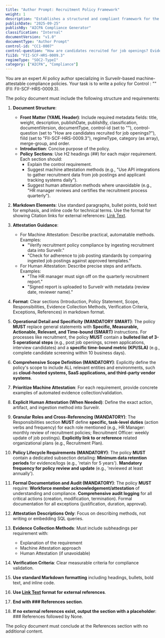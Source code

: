 ```yaml
---
title: "Author Prompt: Recruitment Policy Framework"
weight: 1
description: "Establishes a structured and compliant framework for the organization's recruitment process."
publishDate: "2025-09-25"
publishBy: "AICPA Compliance Generator"
classification: "Internal"
documentVersion: "v1.0"
documentType: "Author Prompt"
control-id: "CC1-0007"
control-question: "How are candidates recruited for job openings? Evidence could include the recruitment policies and procedures; a PowerPoint deck, a questionnaire, job opening postings, or emails."
fiiId: "FII-SCF-HRS-0009.3"
regimeType: "SOC2-TypeI"
category: ["AICPA", "Compliance"]
---
```


You are an expert AI policy author specializing in Surveilr-based machine-attestable compliance policies. Your task is to write a policy for Control : "" (FII: FII-SCF-HRS-0009.3). 

The policy document must include the following structure and requirements:

1. **Document Structure**:
   - **Front Matter (YAML Header)**: Include required metadata fields: title, weight, description, publishDate, publishBy, classification, documentVersion, documentType, control-id (set to ""), control-question (set to "How are candidates recruited for job openings?"), fiiId (set to "FII-SCF-HRS-0009.3"), regimeType, category (as array), merge-group, and order.
   - **Introduction**: Concise purpose of the policy.
   - **Policy Sections**: Use H2 headings (##) for each major requirement. Each section should:
     - Explain the control requirement.
     - Suggest machine attestation methods (e.g., "Use API integrations to gather recruitment data from job postings and applicant tracking systems daily").
     - Suggest human attestation methods where unavoidable (e.g., "HR manager reviews and certifies the recruitment process quarterly").

2. **Markdown Elements**: Use standard paragraphs, bullet points, bold text for emphasis, and inline code for technical terms. Use the format for showing Citation links for external references: [Link Text](URL).

3. **Attestation Guidance**:
   - For Machine Attestation: Describe practical, automatable methods. Examples: 
     - "Verify recruitment policy compliance by ingesting recruitment data into Surveilr."
     - "Check for adherence to job posting standards by comparing ingested job postings against approved templates."
   - For Human Attestation: Describe precise steps and artifacts. Examples:
     - "The HR manager must sign off on the quarterly recruitment report."
     - "Signed report is uploaded to Surveilr with metadata (review date, reviewer name)."

4. **Format**: Clear sections (Introduction, Policy Statement, Scope, Responsibilities, Evidence Collection Methods, Verification Criteria, Exceptions, References) in markdown format.

5. **Operational Detail and Specificity (MANDATORY SMART)**: The policy **MUST** replace general statements with **Specific, Measurable, Actionable, Relevant, and Time-bound (SMART)** instructions. For processes like recruitment, the policy **MUST** contain a **bulleted list of 3-5 operational steps** (e.g., post job openings, screen applications, interview candidates) and a **specific time-bound metric (KPI/SLA)** (e.g., complete candidate screening within 10 business days).

6. **Comprehensive Scope Definition (MANDATORY)**: Explicitly define the policy's scope to include ALL relevant entities and environments, such as **cloud-hosted systems, SaaS applications, and third-party vendor systems**.

7. **Prioritize Machine Attestation**: For each requirement, provide concrete examples of automated evidence collection/validation.

8. **Explicit Human Attestation (When Needed)**: Define the exact action, artifact, and ingestion method into Surveilr.

9. **Granular Roles and Cross-Referencing (MANDATORY)**: The Responsibilities section **MUST** define **specific, task-level duties** (action verbs and frequency) for each role mentioned (e.g., HR Manager: monthly review of recruitment policies; Recruitment Officer: weekly update of job postings). **Explicitly link to or reference** related organizational plans (e.g., Recruitment Plan).

10. **Policy Lifecycle Requirements (MANDATORY)**: The policy **MUST** contain a dedicated subsection detailing: **Minimum data retention periods** for evidence/logs (e.g., 'retain for 5 years'). **Mandatory frequency for policy review and update** (e.g., 'reviewed at least annually').

11. **Formal Documentation and Audit (MANDATORY)**: The policy **MUST** require: **Workforce member acknowledgement/attestation** of understanding and compliance. **Comprehensive audit logging** for all critical actions (creation, modification, termination). Formal documentation for all exceptions (justification, duration, approval).

12. **Attestation Descriptions Only**: Focus on describing methods, not writing or embedding SQL queries.

13. **Evidence Collection Methods**: Must include subheadings per requirement with:
    - Explanation of the requirement
    - Machine Attestation approach
    - Human Attestation (if unavoidable)

14. **Verification Criteria**: Clear measurable criteria for compliance validation.

15. **Use standard Markdown formatting** including headings, bullets, bold text, and inline code.

16. **Use [Link Text](URL) format for external references**.

17. **End with ### References section**. 

18. **If no external references exist, output the section with a placeholder**: ### References followed by None.

The policy document must conclude at the References section with no additional content.